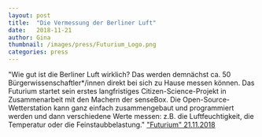 ```yaml
---
layout: post
title:  "Die Vermessung der Berliner Luft"
date:   2018-11-21 
author: Gina
thumbnail: /images/press/Futurium_Logo.png
categories: press
---
```

"Wie gut ist die Berliner Luft wirklich? Das werden demnächst ca. 50 Bürgerwissenschaftler*/innen direkt bei sich zu Hause messen können. Das Futurium startet sein erstes langfristiges Citizen-Science-Projekt in Zusammenarbeit mit den Machern der senseBox. Die Open-Source-Wetterstation kann ganz einfach zusammengebaut und programmiert werden und dann verschiedene Werte messen: z.B. die Luftfeuchtigkeit, die Temperatur oder die Feinstaubbelastung."
<a href="https://futurium.de/de/blog/die-vermessung-der-berliner-luft" target="_blank">"Futurium" 21.11.2018</a>

